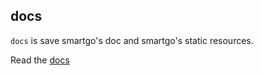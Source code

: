 ## docs

`docs` is save smartgo's doc and smartgo's static resources.

Read the [docs](http://git.oschina.net/cloudzone/smartgo)
